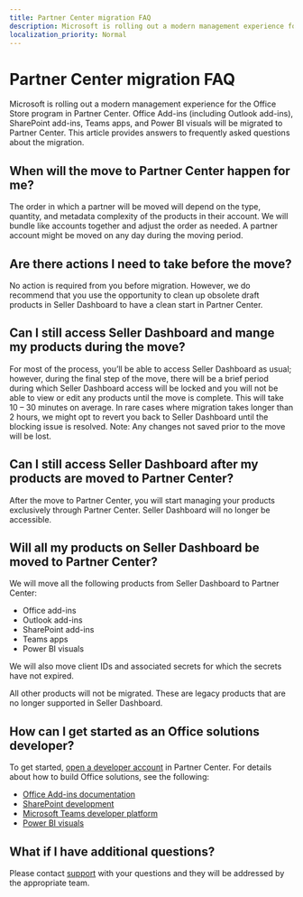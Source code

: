 ```yaml
---
title: Partner Center migration FAQ
description: Microsoft is rolling out a modern management experience for the Office Store program in Partner Center. This article provides answers to frequently asked questions about the migration.
localization_priority: Normal
---
```


# Partner Center migration FAQ

Microsoft is rolling out a modern management experience for the Office Store program in Partner Center. Office Add-ins (including Outlook add-ins), SharePoint add-ins, Teams apps, and Power BI visuals will be migrated to Partner Center. This article provides answers to frequently asked questions about the migration.

## When will the move to Partner Center happen for me?
The order in which a partner will be moved will depend on the type, quantity, and metadata complexity of the products in their account. We will bundle like accounts together and adjust the order as needed. A partner account might be moved on any day during the moving period.

## Are there actions I need to take before the move?
No action is required from you before migration. However, we do recommend that you use the opportunity to clean up obsolete draft products in Seller Dashboard to have a clean start in Partner Center.

## Can I still access Seller Dashboard and mange my products during the move?
For most of the process, you’ll be able to access Seller Dashboard as usual; however, during the final step of the move, there will be a brief period during which Seller Dashboard access will be locked and you will not be able to view or edit any products until the move is complete. This will take 10 – 30 minutes on average. In rare cases where migration takes longer than 2 hours, we might opt to revert you back to Seller Dashboard until the blocking issue is resolved. Note: Any changes not saved prior to the move will be lost.

## Can I still access Seller Dashboard after my products are moved to Partner Center?
After the move to Partner Center, you will start managing your products exclusively through Partner Center. Seller Dashboard will no longer be accessible.

## Will all my products on Seller Dashboard be moved to Partner Center?
We will move all the following products from Seller Dashboard to Partner Center:

- Office add-ins
- Outlook add-ins
- SharePoint add-ins
- Teams apps
- Power BI visuals

We will also move client IDs and associated secrets for which the secrets have not expired.

All other products will not be migrated. These are legacy products that are no longer supported in Seller Dashboard.

## How can I get started as an Office solutions developer?

To get started, [open a developer account](open-a-developer-account.md) in Partner Center. For details about how to build Office solutions, see the following:

- [Office Add-ins documentation](https://docs.microsoft.com/office/dev/add-ins/)
- [SharePoint development](https://docs.microsoft.com/sharepoint/dev/)
- [Microsoft Teams developer platform](https://docs.microsoft.com/microsoftteams/platform/)
- [Power BI visuals](https://docs.microsoft.com/power-bi/developer/power-bi-custom-visuals)

## What if I have additional questions?
Please contact [support](https://support.microsoft.com/supportforbusiness/productselection?sapId=48c74321-b2fa-010b-d0c2-1f8afea90a52) with your questions and they will be addressed by the appropriate team.
